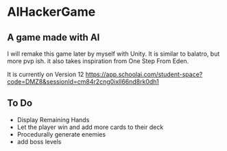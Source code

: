 # AIHackerGame
## A game made with AI
I will remake this game later by myself with Unity.
It is similar to balatro, but more pvp ish. 
it also takes inspiration from One Step From Eden.

It is currently on Version 12
https://app.schoolai.com/student-space?code=DMZ8&sessionId=cm84r2cng0ixll66nd8rk0dh1

## To Do
<ul>
  <li>Display Remaining Hands</li>
  <li>Let the player win and add more cards to their deck</li>
  <li>Procedurally generate enemies</li>
  <li>add boss levels</li>
</ul>
